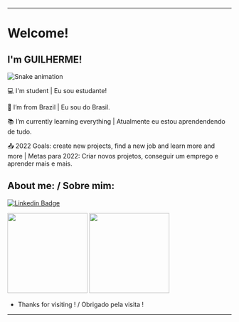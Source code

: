----------------------------------------------------------------------------

# Welcome!

 

## I'm GUILHERME!

![Snake animation](https://github.com/Guilherme-07062002/Guilherme-07062002/blob/output/github-contribution-grid-snake.svg)



:computer: I'm student | Eu sou estudante!

:house_with_garden: I’m from Brazil | Eu sou do Brasil.

:books: I’m currently learning everything | Atualmente eu estou aprendendendo de tudo.

:outbox_tray: 2022 Goals: create new projects, find a new job and learn more and more | Metas para 2022: Criar novos projetos, conseguir um emprego e aprender mais e mais.
 

## About me: / Sobre mim:

[![Linkedin Badge](https://img.shields.io/badge/-LinkedIn-blue?style=flat-square&logo=Linkedin&logoColor=white&link=LINK_LINKEDIN)](https://www.linkedin.com/in/guilherme-gomes-1321a9213/)


<div>
<img height="180em" src="https://github-readme-stats.vercel.app/api/top-langs/?username=Guilherme-07062002&layout=compact&langs_count=7&theme=dracula"/>


<img height="180em" src="https://github-readme-stats.vercel.app/api?username=Guilherme-07062002&show_icons=true&theme=dracula&include_all_commits=true&count_private=true"/>
</div>





- Thanks for visiting ! / Obrigado pela visita !


----------------------------------------------------------------------------------
